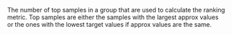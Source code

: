 
The number of top samples in a group that are used to calculate the ranking metric. Top samples are either the samples with the largest approx values or the ones with the lowest target values if approx values are the same.
